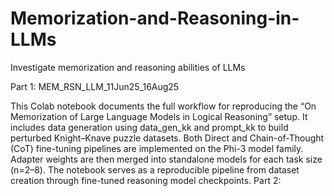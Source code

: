 # Memorization-and-Reasoning-in-LLMs
Investigate memorization and reasoning abilities of LLMs 

Part 1: MEM_RSN_LLM_11Jun25_16Aug25

This Colab notebook documents the full workflow for reproducing the “On Memorization of Large Language Models in Logical Reasoning” setup. It includes data generation using data_gen_kk and prompt_kk to build perturbed Knight–Knave puzzle datasets. Both Direct and Chain-of-Thought (CoT) fine-tuning pipelines are implemented on the Phi-3 model family. Adapter weights are then merged into standalone models for each task size (n=2–8). The notebook serves as a reproducible pipeline from dataset creation through fine-tuned reasoning model checkpoints.
Part 2: 
